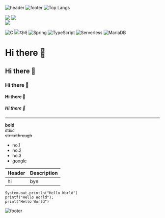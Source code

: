 ![header](https://capsule-render.vercel.app/api?type=waving&height=200&section=header&text=Minji's%20GitHub&fontSize=68&color=gradient&customColorList=15&fontColor=FFFFFF&fontAlignY=35)
![footer](https://capsule-render.vercel.app/api?section=footer&color=gradient&type=waving&height=300&width=100%)
![Top Langs](https://github-readme-beauty.vercel.app/api/top-langs/?username=minjikang0822&count_private=true&layout=compact&size_weight=1&count_weight=0&langs_count=10&theme=monokai)

<div>
 <img align="center" src="https://github-readme-stats.vercel.app/api/pin/?username=anuraghazra&repo=convoychat" />
  <img align="center" src="https://github-readme-stats.vercel.app/api/pin/?username=anuraghazra&repo=convoychat" />  
</div>
<a href="https://github.com/anuraghazra/convoychat">
  <img align="center" src="https://github-readme-stats.vercel.app/api/pin/?username=anuraghazra&repo=convoychat" />
</a>


![C](https://img.shields.io/badge/-C-123456?style=flat-square&logo=C&logoColor=black)
![자바](https://img.shields.io/badge/-자바-007396?style=flat&logo=Java&logoColor=ffffff)
![Spring](https://img.shields.io/badge/-Spring-6DB33F?style=for-the-badge&logo=Spring&logoColor=white)
![TypeScript](https://img.shields.io/badge/-TypeScript-3178C6?style=flat-square&logo=TypeScript&logoColor=white)
![Serverless](https://img.shields.io/badge/-Serverless-FD5750?style=flat-square&logo=Serverless&logoColor=magenta)
![MariaDB](https://img.shields.io/badge/-MariaDB-1F305F?style=flat-square&logo=mariadb&logoColor=white)


# Hi there 👋
## Hi there 👋
### Hi there 👋
#### Hi there 👋
##### Hi there 👋
----
**bold**<br>
*italic*<br>
~~strikethrough~~

* no.1
* no.2
* no.3
* [google](http://www.google.com)

|Header|Description|
|--|--|
|hi|bye|

```
System.out.println("Hello World")
printf("Hello World");
print("Hello World")
```
![footer](https://capsule-render.vercel.app/api?section=footer&color=gradient)
